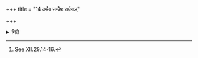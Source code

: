 +++
title = "14 तथैव सम्प्रैषः सर्पणञ्"

+++

<details><summary>थिते</summary>

14. The (act of) ordering and (that of) moving out (of the Sadas) (should be done) in the same manner (as described earlier).[^1]  

[^1]: See XII.29.14-16.  
</details>
